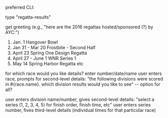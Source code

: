 preferred CLI:

type "regatta-results"

get greeting (e.g., "here are the 2016 regattas hosted/sponsored (?) by AYC:")
1. Jan. 1	Hangover Bowl
2. Jan 31 - Mar 20	Frostbite - Second Half
3. April 23	Spring One Design Regatta
4. April 27 - June 1	WNR Series 1
5. May 14	Spring Harbor Regatta
etc

for which race would you like details?  enter number/date/name
user enters race, prompts for second-level details:
"the following divisions were scored in #{race.name}.  which division results would you like to see" -- option for all?

user enters division name/number, gives second-level details:
"select a series (1, 2, 3, 4, 5) for finish order, finish time, etc"
user enters series number, fives third-level details (individual times for that particular race)
